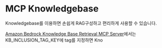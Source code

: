 # MCP Knowledgebase

Knowledgebase를 이용하면 손쉽게 RAG구성하고 편리하게 사용할 수 있습니다.

[Amazon Bedrock Knowledge Base Retrieval MCP Server](https://github.com/awslabs/mcp/tree/main/src/bedrock-kb-retrieval-mcp-server)에서는 KB_INCLUSION_TAG_KEY에 tag를 지정하면 Kno
